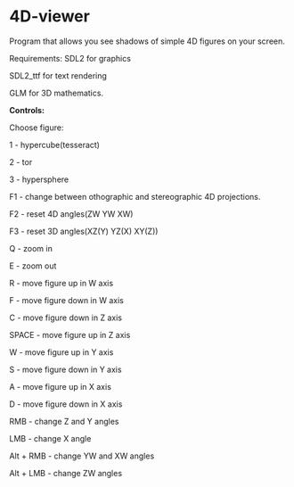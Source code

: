# 4D-viewer
Program that allows you see shadows of simple 4D figures on your screen.

Requirements: 
 SDL2 for graphics
 
 SDL2_ttf for text rendering
 
 GLM for 3D mathematics.
 

**Controls:**

Choose figure:

1 - hypercube(tesseract)

2 - tor

3 - hypersphere


F1 - change between othographic and stereographic 4D projections.

F2 - reset 4D angles(ZW YW XW)

F3 - reset 3D angles(XZ(Y) YZ(X) XY(Z))


Q - zoom in

E - zoom out

R - move figure up in W axis

F - move figure down in W axis

C - move figure down in Z axis

SPACE - move figure up in Z axis

W - move figure up in Y axis

S - move figure down in Y axis

A - move figure up in X axis

D - move figure down in X axis


RMB - change Z and Y angles

LMB - change X angle

Alt + RMB - change YW and XW angles

Alt + LMB - change ZW angles
